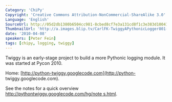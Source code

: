 ```yaml
---
Category: 'ChiPy'
Copyright: 'Creative Commons Attribution-NonCommercial-ShareAlike 3.0'
Language: 'English'
SourceUrl: http://05d2db1380b6504cc981-8cbed8cf7e3a131cd8f1c3e383d10041.r93.cf2.rackcdn.com/chipy/578_twiggy-a-pythonic-logger.m4v
ThumbnailUrl: 'http://a.images.blip.tv/CarlFK-TwiggyAPythonicLogger801-516.jpg'
date: '2010-04-08'
speakers: [Peter Fein]
tags: [chipy, logging, twiggy]
---
```

Twiggy is an early-stage project to build a more Pythonic logging module. It
was started at Pycon 2010.

Home: [http://python-twiggy.googlecode.com](http://python-
twiggy.googlecode.com).

See the notes for a quick overview [http://pythontwiggy.googlecode.com/hg/note
s.html](http://pythontwiggy.googlecode.com/hg/notes.html).

